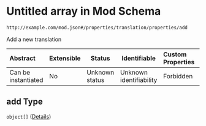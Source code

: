 # Untitled array in Mod Schema

```txt
http://example.com/mod.json#/properties/translation/properties/add
```

Add a new translation


| Abstract            | Extensible | Status         | Identifiable            | Custom Properties | Additional Properties | Access Restrictions | Defined In                                                                 |
| :------------------ | ---------- | -------------- | ----------------------- | :---------------- | --------------------- | ------------------- | -------------------------------------------------------------------------- |
| Can be instantiated | No         | Unknown status | Unknown identifiability | Forbidden         | Allowed               | none                | [generic.schema.json\*](../out/generic.schema.json "open original schema") |

## add Type

`object[]` ([Details](generic-properties-translation-properties-add-items.md))
